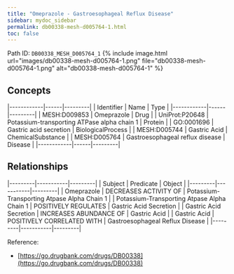 ```yaml
---
title: "Omeprazole - Gastroesophageal Reflux Disease"
sidebar: mydoc_sidebar
permalink: db00338-mesh-d005764-1.html
toc: false 
---
```



Path ID: `DB00338_MESH_D005764_1`
{% include image.html url="images/db00338-mesh-d005764-1.png" file="db00338-mesh-d005764-1.png" alt="db00338-mesh-d005764-1" %}

## Concepts

|------------|------|---------|
| Identifier | Name | Type    |
|------------|------|---------|
| MESH:D009853 | Omeprazole | Drug |
| UniProt:P20648 | Potassium-transporting ATPase alpha chain 1 | Protein |
| GO:0001696 | Gastric acid secretion | BiologicalProcess |
| MESH:D005744 | Gastric Acid | ChemicalSubstance |
| MESH:D005764 | Gastroesophageal reflux disease | Disease |
|------------|------|---------|

## Relationships

|---------|-----------|---------|
| Subject | Predicate | Object  |
|---------|-----------|---------|
| Omeprazole | DECREASES ACTIVITY OF | Potassium-Transporting Atpase Alpha Chain 1 |
| Potassium-Transporting Atpase Alpha Chain 1 | POSITIVELY REGULATES | Gastric Acid Secretion |
| Gastric Acid Secretion | INCREASES ABUNDANCE OF | Gastric Acid |
| Gastric Acid | POSITIVELY CORRELATED WITH | Gastroesophageal Reflux Disease |
|---------|-----------|---------|

Reference: 
  - [https://go.drugbank.com/drugs/DB00338](https://go.drugbank.com/drugs/DB00338)
